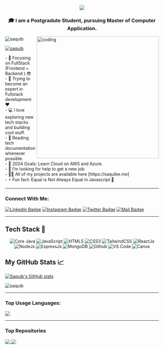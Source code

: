 <h1 align="center">
  <a href="https://git.io/typing-svg">
    <img src="https://readme-typing-svg.herokuapp.com/?lines=Hello,+There!+👋;This+is+Mohammad+Saquib....;Nice+to+meet+you!&center=true&size=22">
  </a>
</h1>
<h3 align="center">🎓 I am a Postgradute Student, pursuing Master of Computer Application.</h3>
<img align="right" alt="coding" width="400" src="https://res.cloudinary.com/dr5kn8993/image/upload/v1711788728/My%20Images/coder.gif">

<p align="left"> <img src="https://komarev.com/ghpvc/?username=saquibe&label=Profile%20views&color=0e75b6&style=flat" alt="saquib" /> </p>
<p align="left"> <a href="https://twitter.com/saquibera" target="blank"><img src="https://img.shields.io/twitter/follow/saquibera?logo=twitter&style=for-the-badge" alt="saquib" /></a> </p>
- 🎯 Focusing on FullStack (Frontend + Backend ).😎<br>
- 🌱 Trying to become an expert in Fullstack development ❤ <br>
- 💻 I love exploring new tech stacks and building cool stuff.<br>
- 📰 Reading tech documentation whenever possible.<br>
- 🥅 2024 Goals: Learn Cloud on AWS and Azure.<br>
- 🤝 I’m looking for help to get a new job.<br>
- 👨‍💻 All of my projects are available here [https://saquibe.me]<br>
- ⚡ Fun fact: Equal is Not Always Equal in Javascript.🤣

---
### Connect With Me:

[![Linkedin Badge](https://img.shields.io/badge/LinkedIn-0077B5?style=for-the-badge&logo=linkedin&logoColor=white)](https://linkedin.com/in/saquibe) [![Instagram Badge](https://img.shields.io/badge/Instagram-E4405F?style=for-the-badge&logo=instagram&logoColor=white)](https://instagram.com/saquibera)
[![Twitter Badge](https://img.shields.io/badge/Twitter-1DA1F2?style=for-the-badge&logo=twitter&logoColor=white)](https://twitter.com/saquibera)
[![Mail Badge](https://img.shields.io/badge/Gmail-D14836?style=for-the-badge&logo=gmail&logoColor=white)](mailto:saquibe@gmail.com)

---

## Tech Stack 🥞
<p align="center">
 <img alt="Core Java" src="https://img.shields.io/badge/java-%23e4626b.svg?style=for-the-badge&logo=java&logoColor=140200"/>
 <img alt="JavaScript" src="https://img.shields.io/badge/javascript-%23e4626b.svg?style=for-the-badge&logo=javascript&logoColor=%23F7DF1E"/>
<img alt="HTML5" src="https://img.shields.io/badge/html5-%23fca9ae.svg?style=for-the-badge&logo=html5&logoColor=140200"/>
<img alt="CSS3" src="https://img.shields.io/badge/css3-%23ffd2ce.svg?style=for-the-badge&logo=css3&logoColor=140200"/>
 <img alt="TailwindCSS" src="https://img.shields.io/badge/tailwind css-%23fca9ae.svg?style=for-the-badge&logo=tailwind-css&logoColor=140200"/>
 <img alt="ReactJs" src="https://img.shields.io/badge/react-f2ca61.svg?style=for-the-badge&logo=react&logoColor=140200"/>
<img alt="NodeJs" src="https://img.shields.io/badge/node.js-%23f2ca61.svg?style=for-the-badge&logo=node.js&logoColor=%FFFFFF"/>
 <img alt="ExpressJs" src="https://img.shields.io/badge/express.js-%23ffd2ce.svg?style=for-the-badge&logo=express&logoColor=140200"/>
 <img alt="MongoDB" src="https://img.shields.io/badge/mongodb-%23ffd2ce.svg?style=for-the-badge&logo=mongodb&logoColor=140200" />
<!-- <img alt="Python" src="https://img.shields.io/badge/python-%23fca9ae.svg?style=for-the-badge&logo=python&logoColor=140200"/> -->
<img alt="Github" src="https://img.shields.io/badge/github-%23e4626b.svg?style=for-the-badge&logo=github&logoColor=140200"/>
<img alt="VS Code" src="https://img.shields.io/badge/Visual Studio Code-f2ca61.svg?style=for-the-badge&logo=visual-studio-code&logoColor=140200"/> 
<!----  <img alt="NextJs" src="https://img.shields.io/badge/next.js-%23fca9ae.svg?style=for-the-badge&logo=next.js&logoColor=140200" /> --->
<img alt="Canva" src="https://img.shields.io/badge/Canva-f2ca61.svg?style=for-the-badge&logo=canva&logoColor=140200"/>
<!----<img alt="Figma" src="https://img.shields.io/badge/figma-%23e4626b.svg?style=for-the-badge&logo=figma&logoColor=140200" />--->
 </p>
 
## My GitHub Stats 📈
[![Saquib's GitHub stats](https://github-readme-stats.vercel.app/api?username=saquibe&theme=nightowl&show_icons=true)](https://github.com/saquibe/github-readme-stats)

<p>
  <img align="center" src="https://github-readme-streak-stats.herokuapp.com/?user=saquibe&theme=nightowl" alt="saquib" />
</p>

---
### Top Usage Languages:

<img align="center" src="https://github-readme-stats.vercel.app/api/top-langs/?username=saquibe&layout=compact&theme=yeblu&hide_border=true&&langs_count=8" />

---

### Top Repositories

<a href="https://github.com/saquibe/Developer_Portfolio">
  <img align="center" src="https://github-readme-stats.vercel.app/api/pin/?username=saquibe&repo=developer_portfolio&theme=nightowl" />
</a>
<a href="https://github.com/ErAdilrasheed/FiverrIndia">
  <img align="center" src="https://github-readme-stats.vercel.app/api/pin/?username=eradilrasheed&repo=Express-Postgres-blog&theme=nightowl" />
</a>
